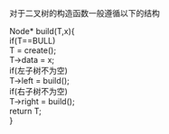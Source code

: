 对于二叉树的构造函数一般遵循以下的结构

Node* build(T,x){<br>
  if(T==BULL)<br>
  T = create();<br>
   T->data = x;<br>
  if(左子树不为空)<br>
      T->left = build();<br> 
  if(右子树不为空)<br>
      T->right = build();<br>
  return T;<br>
}<br>
